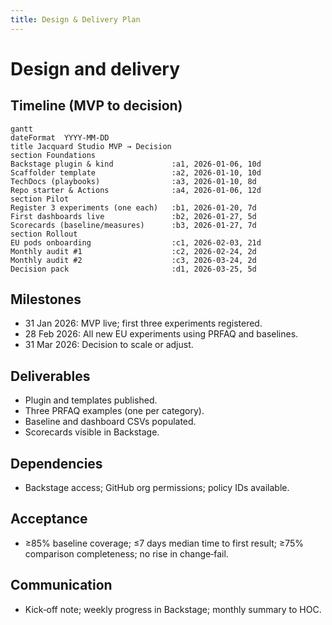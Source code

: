 ```yaml
---
title: Design & Delivery Plan
---
```


# Design and delivery

## Timeline (MVP to decision)

```mermaid
gantt
dateFormat  YYYY-MM-DD
title Jacquard Studio MVP → Decision
section Foundations
Backstage plugin & kind             :a1, 2026-01-06, 10d
Scaffolder template                 :a2, 2026-01-10, 10d
TechDocs (playbooks)                :a3, 2026-01-10, 8d
Repo starter & Actions              :a4, 2026-01-06, 12d
section Pilot
Register 3 experiments (one each)   :b1, 2026-01-20, 7d
First dashboards live               :b2, 2026-01-27, 5d
Scorecards (baseline/measures)      :b3, 2026-01-27, 7d
section Rollout
EU pods onboarding                  :c1, 2026-02-03, 21d
Monthly audit #1                    :c2, 2026-02-24, 2d
Monthly audit #2                    :c3, 2026-03-24, 2d
Decision pack                       :d1, 2026-03-25, 5d
```

## Milestones
- 31 Jan 2026: MVP live; first three experiments registered.
- 28 Feb 2026: All new EU experiments using PRFAQ and baselines.
- 31 Mar 2026: Decision to scale or adjust.

## Deliverables
- Plugin and templates published.
- Three PRFAQ examples (one per category).
- Baseline and dashboard CSVs populated.
- Scorecards visible in Backstage.

## Dependencies
- Backstage access; GitHub org permissions; policy IDs available.

## Acceptance
- ≥85% baseline coverage; ≤7 days median time to first result; ≥75% comparison completeness; no rise in change‑fail.

## Communication
- Kick‑off note; weekly progress in Backstage; monthly summary to HOC.
